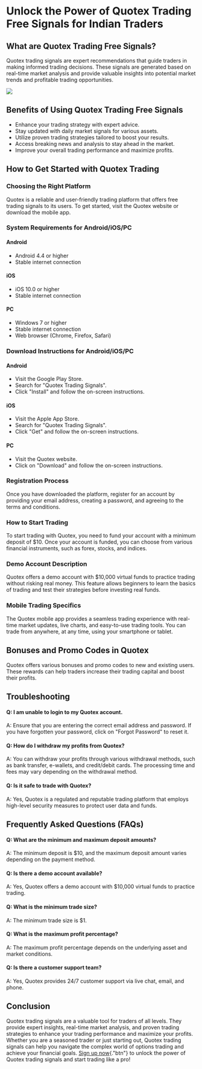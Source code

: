 # Unlock the Power of Quotex Trading Free Signals for Indian Traders

## What are Quotex Trading Free Signals?

Quotex trading signals are expert recommendations that guide traders in
making informed trading decisions. These signals are generated based on
real-time market analysis and provide valuable insights into potential
market trends and profitable trading opportunities.

[![](https://static.quotex.io/files/8_en/300_250.jpg)](https://traff.sbs/brokerqxsignupf)

## Benefits of Using Quotex Trading Free Signals

-   Enhance your trading strategy with expert advice.
-   Stay updated with daily market signals for various assets.
-   Utilize proven trading strategies tailored to boost your results.
-   Access breaking news and analysis to stay ahead in the market.
-   Improve your overall trading performance and maximize profits.

## How to Get Started with Quotex Trading

### Choosing the Right Platform

Quotex is a reliable and user-friendly trading platform that offers free
trading signals to its users. To get started, visit the Quotex website
or download the mobile app.

### System Requirements for Android/iOS/PC




#### Android

-   Android 4.4 or higher
-   Stable internet connection

#### iOS

-   iOS 10.0 or higher
-   Stable internet connection

#### PC

-   Windows 7 or higher
-   Stable internet connection
-   Web browser (Chrome, Firefox, Safari)




### Download Instructions for Android/iOS/PC




#### Android

-   Visit the Google Play Store.
-   Search for "Quotex Trading Signals".
-   Click "Install" and follow the on-screen instructions.

#### iOS

-   Visit the Apple App Store.
-   Search for "Quotex Trading Signals".
-   Click "Get" and follow the on-screen instructions.

#### PC

-   Visit the Quotex website.
-   Click on "Download" and follow the on-screen instructions.




### Registration Process

Once you have downloaded the platform, register for an account by
providing your email address, creating a password, and agreeing to the
terms and conditions.

### How to Start Trading

To start trading with Quotex, you need to fund your account with a
minimum deposit of \$10. Once your account is funded, you can choose
from various financial instruments, such as forex, stocks, and indices.

### Demo Account Description

Quotex offers a demo account with \$10,000 virtual funds to practice
trading without risking real money. This feature allows beginners to
learn the basics of trading and test their strategies before investing
real funds.

### Mobile Trading Specifics

The Quotex mobile app provides a seamless trading experience with
real-time market updates, live charts, and easy-to-use trading tools.
You can trade from anywhere, at any time, using your smartphone or
tablet.

## Bonuses and Promo Codes in Quotex

Quotex offers various bonuses and promo codes to new and existing users.
These rewards can help traders increase their trading capital and boost
their profits.

## Troubleshooting




#### Q: I am unable to login to my Quotex account.

A: Ensure that you are entering the correct email address and password.
If you have forgotten your password, click on "Forgot Password" to
reset it.

#### Q: How do I withdraw my profits from Quotex?

A: You can withdraw your profits through various withdrawal methods,
such as bank transfer, e-wallets, and credit/debit cards. The processing
time and fees may vary depending on the withdrawal method.

#### Q: Is it safe to trade with Quotex?

A: Yes, Quotex is a regulated and reputable trading platform that
employs high-level security measures to protect user data and funds.




## Frequently Asked Questions (FAQs)




#### Q: What are the minimum and maximum deposit amounts?

A: The minimum deposit is \$10, and the maximum deposit amount varies
depending on the payment method.

#### Q: Is there a demo account available?

A: Yes, Quotex offers a demo account with \$10,000 virtual funds to
practice trading.

#### Q: What is the minimum trade size?

A: The minimum trade size is \$1.

#### Q: What is the maximum profit percentage?

A: The maximum profit percentage depends on the underlying asset and
market conditions.

#### Q: Is there a customer support team?

A: Yes, Quotex provides 24/7 customer support via live chat, email, and
phone.




## Conclusion

Quotex trading signals are a valuable tool for traders of all levels.
They provide expert insights, real-time market analysis, and proven
trading strategies to enhance your trading performance and maximize your
profits. Whether you are a seasoned trader or just starting out, Quotex
trading signals can help you navigate the complex world of options
trading and achieve your financial goals. [Sign up
now](\%22https://traff.sbs/brokerqxsignup\%22){."btn"} to unlock
the power of Quotex trading signals and start trading like a pro!

